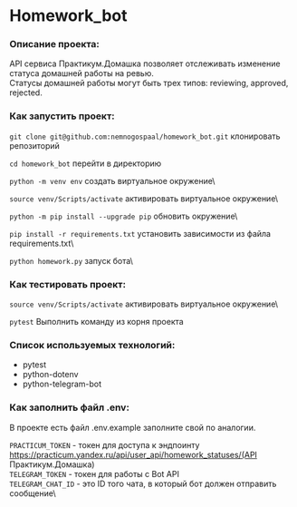 # Homework_bot

### Описание проекта:
API сервиса Практикум.Домашка позволяет отслеживать изменение статуса домашней работы на ревью.\
Статусы домашней работы могут быть трех типов: reviewing, approved, rejected.

### Как запустить проект:

`git clone git@github.com:nemnogospaal/homework_bot.git`  клонировать репозиторий

`cd homework_bot`  перейти в директорию

`python -m venv env`  создать виртуальное окружение\

`source venv/Scripts/activate`  активировать виртуальное окружение\

`python -m pip install --upgrade pip`  обновить окружение\

`pip install -r requirements.txt`  установить зависимости из файла requirements.txt\

`python homework.py`  запуск бота\

### Как тестировать проект:
`source venv/Scripts/activate`  активировать виртуальное окружение\

`pytest`  Выполнить команду из корня проекта

### Cписок используемых технологий:
- pytest
- python-dotenv
- python-telegram-bot

### Как заполнить файл .env:
В проекте есть файл .env.example заполните свой по аналогии.

`PRACTICUM_TOKEN` - токен для доступа к эндпоинту https://practicum.yandex.ru/api/user_api/homework_statuses/(API Практикум.Домашка)\
`TELEGRAM_TOKEN` - токен для работы с Bot API\
`TELEGRAM_CHAT_ID` - это ID того чата, в который бот должен отправить сообщение\
